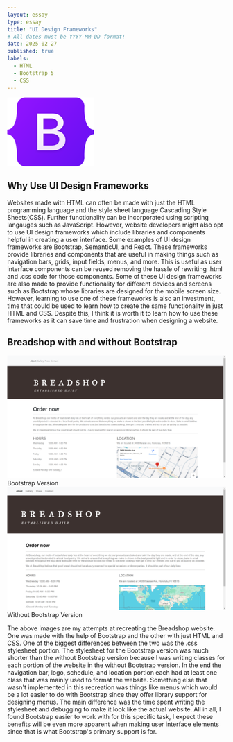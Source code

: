 ```yaml
---
layout: essay
type: essay
title: "UI Design Frameworks"
# All dates must be YYYY-MM-DD format!
date: 2025-02-27
published: true
labels:
  - HTML
  - Bootstrap 5
  - CSS
---
```


<img width="200px" class="rounded float-start pe-4" src="../img/ui_design_frameworks/bootstrap_logo.png">

## Why Use UI Design Frameworks

Websites made with HTML can often be made with just the HTML programming language and the style sheet language Cascading Style Sheets(CSS). Further functionality can be incorporated using scripting langauges such as JavaScript. However, website developers might also opt to use UI design frameworks which include libraries and components helpful in creating a user interface. Some examples of UI design frameworks are Bootstrap, SemanticUI, and React. These frameworks provide libraries and components that are useful in making things such as navigation bars, grids, input fields, menus, and more. This is useful as user interface components can be reused removing the hassle of rewriting .html and .css code for those components. Some of these UI design frameworks are also made to provide functionality for different devices and screens such as Bootstrap whose libraries are designed for the mobile screen size. However, learning to use one of these frameworks is also an investment, time that could be used to learn how to create the same functionality in just HTML and CSS. Despite this, I think it is worth it to learn how to use these frameworks as it can save time and frustration when designing a website.

## Breadshop with and without Bootstrap

<img width="750px" class="rounded float-start pe-4" src="../img/ui_design_frameworks/breadshop_bootstrap.png">
<br>  
Bootstrap Version
<img width="750px" class="rounded float-start pe-4" src="../img/ui_design_frameworks/breadshop_no_bootstrap.png">
<br>  
Without Bootstrap Version

<br>

The above images are my attempts at recreating the Breadshop website. One was made with the help of Bootstrap and the other with just HTML and CSS. One of the biggest differences between the two was the .css stylesheet portion. The stylesheet for the Bootstrap version was much shorter than the without Bootstrap version because I was writing classes for each portion of the website in the without Bootstrap version. In the end the navigation bar, logo, schedule, and location portion each had at least one class that was mainly used to format the website. Something else that wasn't implemented in this recreation was things like menus which would be a lot easier to do with Bootstrap since they offer library support for designing menus. The main difference was the time spent writing the stylesheet and debugging to make it look like the actual website. All in all, I found Bootstrap easier to work with for this specific task, I expect these benefits will be even more apparent when making user interface elements since that is what Bootstrap's primary support is for.
